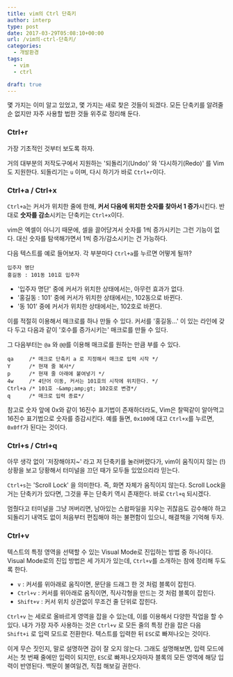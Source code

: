 ```yaml
---
title: vim의 Ctrl 단축키
author: interp
type: post
date: 2017-03-29T05:08:10+00:00
url: /vim의-ctrl-단축키/
categories:
  - 개발환경
tags:
  - vim
  - ctrl

draft: true
---
```

몇 가지는 이미 알고 있었고, 몇 가지는 새로 찾은 것들이 되겠다. 모든 단축키를 알려줄 순 없지만 자주 사용할 법한 것들 위주로 정리해 둔다.

### Ctrl+r

가장 기초적인 것부터 보도록 하자.

거의 대부분의 저작도구에서 지원하는 '되돌리기(Undo)' 와 '다시하기(Redo)' 를 Vim 도 지원한다. 되돌리기는 `u` 이며, 다시 하기가 바로 `Ctrl+r`이다.

### Ctrl+a / Ctrl+x

`Ctrl+a`는 커서가 위치한 줄에 한해, **커서 다음에 위치한 숫자를 찾아서 1 증가**시킨다. 반대로 **숫자를 감소**시키는 단축키는 `Ctrl+x`이다.

vim은 엑셀이 아니기 때문에, 셀을 끌어당겨서 숫자를 1씩 증가시키는 그런 기능이 없다. 대신 숫자를 탐색해가면서 1씩 증가/감소시키는 건 가능하다.

다음 텍스트를 예로 들어보자. 각 부분마다 `Ctrl+a`를 누르면 어떻게 될까?

```plain
입주자 명단
홍길동 : 101동 101호 입주자
```

  * '입주자 명단' 중에 커서가 위치한 상태에서는, 아무런 효과가 없다.
  * '홍길동 : 101' 중에 커서가 위치한 상태에서는, 102동으로 바뀐다.
  * '동 101' 중에 커서가 위치한 상태에서는, 102호로 바뀐다.

이를 적절히 이용해서 매크로를 하나 만들 수 있다. 커서를 '홍길동&#8230;' 이 있는 라인에 갖다 두고 다음과 같이 '호수를 증가시키는' 매크로를 만들 수 있다.

그 다음부터는 `@a` 와 `@@`를 이용해 매크로를 원하는 만큼 부를 수 있다.

```plain
qa     /* 매크로 단축키 a 로 지정해서 매크로 입력 시작 */
Y      /* 현재 줄 복사*/
p      /* 현재 줄 아래에 붙여넣기 */
4w     /* 4단어 이동, 커서는 101호의 시작에 위치한다. */
Ctrl+a /* 101호 -&amp;amp;gt; 102호로 변경*/
q      /* 매크로 입력 종료*/
```

참고로 숫자 앞에 0x와 같이 16진수 표기법이 존재하더라도, Vim은 찰떡같이 알아먹고 16진수 표기법으로 숫자를 증감시킨다. 예를 들면, `0x100`에 대고 `Ctrl+x`를 누르면, `0x0ff`가 된다는 것이다.

### Ctrl+s / Ctrl+q

아무 생각 없이 '저장해야지~' 라고 저 단축키를 눌러버렸다가, vim이 움직이지 않는 (!) 상황을 보고 당황해서 터미널을 끄던 때가 모두들 있었으리라 믿는다.

`Ctrl+s`는 'Scroll Lock' 을 의미한다. 즉, 화면 자체가 움직이지 않는다. Scroll Lock을 거는 단축키가 있다면, 그것을 푸는 단축키 역시 존재한다. 바로 `Ctrl+q` 되시겠다.

멈췄다고 터미널을 그냥 꺼버리면, 남아있는 스왑파일을 지우는 귀찮음도 감수해야 하고 되돌리기 내역도 없이 처음부터 편집해야 하는 불편함이 있으니, 해결책을 기억해 두자.

### Ctrl+v

텍스트의 특정 영역을 선택할 수 있는 Visual Mode로 진입하는 방법 중 하나이다. Visual Mode로의 진입 방법은 세 가지가 있는데, `Ctrl+v`를 소개하는 참에 정리해 두도록 한다.

  * `v` : 커서를 위아래로 움직이면, 문단을 드래그 한 것 처럼 블록이 잡힌다.
  * `Ctrl+v` : 커서를 위아래로 움직이면, 직사각형을 만드는 것 처럼 블록이 잡힌다.
  * `Shift+v` : 커서 위치 상관없이 무조건 줄 단위로 잡힌다.

`Ctrl+v` 는 세로로 올바르게 영역을 잡을 수 있는데, 이를 이용해서 다양한 작업을 할 수 있다. 내가 가장 자주 사용하는 것은 `Ctrl+v` 로 모든 줄의 특정 칸을 잡은 다음 `Shift+i` 로 입력 모드로 전환한다. 텍스트를 입력한 뒤 `ESC`로 빠져나오는 것이다.

이게 무슨 짓인지, 말로 설명하면 감이 잘 오지 않는다. 그래도 설명해보면, 입력 모드에서는 첫 번째 줄에만 입력이 되지만, `ESC`로 빠져나오자마자 블록의 모든 영역에 해당 입력이 반영된다. 백문이 불여일견, 직접 해보길 권한다.
